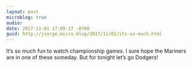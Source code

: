 ```yaml
---
layout: post
microblog: true
audio: 
date: 2017-11-01 17:09:17 -0700
guid: http://jsorge.micro.blog/2017/11/02/its-so-much.html
---
```

It’s so much fun to watch championship games. I sure hope the Mariners are in one of these someday. But for tonight let’s go Dodgers!
